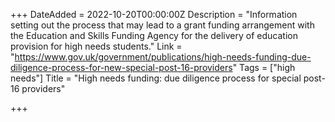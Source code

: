 +++
DateAdded = 2022-10-20T00:00:00Z
Description = "Information setting out the process that may lead to a grant funding arrangement with the Education and Skills Funding Agency for the delivery of education provision for high needs students."
Link = "https://www.gov.uk/government/publications/high-needs-funding-due-diligence-process-for-new-special-post-16-providers"
Tags = ["high needs"]
Title = "High needs funding: due diligence process for special post-16 providers"

+++
